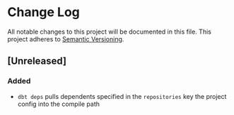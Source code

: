 # Change Log
All notable changes to this project will be documented in this file.
This project adheres to [Semantic Versioning](http://semver.org/).

## [Unreleased]
### Added

- `dbt deps` pulls dependents specified in the `repositories` key
the project config into the compile path
